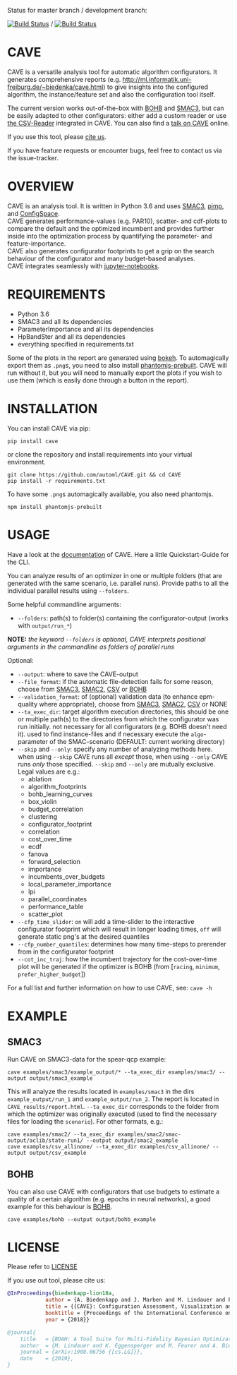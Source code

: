 Status for master branch / development branch:

[![Build Status](https://travis-ci.org/automl/CAVE.svg?branch=master)](https://travis-ci.org/automl/CAVE) / [![Build Status](https://travis-ci.org/automl/CAVE.svg?branch=development)](https://travis-ci.org/automl/CAVE)

# CAVE
CAVE is a versatile analysis tool for automatic algorithm configurators. It generates comprehensive reports (e.g. http://ml.informatik.uni-freiburg.de/~biedenka/cave.html) to
give insights into the configured algorithm, the instance/feature set and also the configuration tool itself.

The current version works out-of-the-box with [BOHB](https://github.com/automl/HpBandSter) and [SMAC3](https://github.com/automl/SMAC3), but can be easily adapted to other configurators: either add a custom reader or use [the CSV-Reader](https://automl.github.io/CAVE/stable/manualdoc/fileformats.html#csv) integrated in CAVE.
You can also find a [talk on CAVE](https://drive.google.com/file/d/1lNu6sZGB3lcr6fYI1tzLOJzILISO9WE1/view) online.

If you use this tool, please [cite us](#license).

If you have feature requests or encounter bugs, feel free to contact us via the issue-tracker.

# OVERVIEW 
CAVE is an analysis tool.
It is written in Python 3.6 and uses [SMAC3](https://github.com/automl/SMAC3), [pimp](https://github.com/automl/ParameterImportance),  and [ConfigSpace](https://github.com/automl/ConfigSpace).  
CAVE generates performance-values (e.g. PAR10), scatter- and cdf-plots to compare the default and the optimized incumbent and provides further inside into the optimization process by quantifying the parameter- and feature-importance.  
CAVE also generates configurator footprints to get a grip on the search behaviour of the configurator and many budget-based analyses.  
CAVE integrates seamlessly with [jupyter-notebooks](https://github.com/automl/CAVE/blob/master/examples/cave_notebook.ipynb).

# REQUIREMENTS
- Python 3.6
- SMAC3 and all its dependencies
- ParameterImportance and all its dependencies
- HpBandSter and all its dependencies
- everything specified in requirements.txt

Some of the plots in the report are generated using [bokeh](https://bokeh.pydata.org/en/latest/). To automagically export them as `.png`s, you need to also install [phantomjs-prebuilt](https://www.npmjs.com/package/phantomjs-prebuilt). CAVE will run without it, but you will need to manually export the plots if you wish to use them (which is easily done through a button in the report).


# INSTALLATION
You can install CAVE via pip:
```
pip install cave
```
or clone the repository and install requirements into your virtual environment.
```
git clone https://github.com/automl/CAVE.git && cd CAVE
pip install -r requirements.txt
```
To have some `.png`s automagically available, you also need phantomjs.
```
npm install phantomjs-prebuilt
```

# USAGE
Have a look at the [documentation](https://automl.github.io/CAVE/stable/) of CAVE. Here a little Quickstart-Guide for the CLI.

You can analyze results of an optimizer in one or multiple folders (that are generated with the same scenario, i.e. parallel runs).
Provide paths to all the individual parallel results using `--folders`.

Some helpful commandline arguments:
- `--folders`: path(s) to folder(s) containing the configurator-output (works with `output/run_*`)

**NOTE:** *the keyword `--folders` is optional, CAVE interprets positional arguments in the commandline as folders of parallel runs*

Optional:
- `--output`: where to save the CAVE-output
- `--file_format`: if the automatic file-detection fails for some reason, choose from [SMAC3](https://github.com/automl/SMAC3), [SMAC2](https://www.cs.ubc.ca/labs/beta/Projects/SMAC), [CSV](https://automl.github.io/CAVE/stable/quickstart.html#csv) or [BOHB](https://github.com/automl/HpBandSter)
- `--validation_format`: of (optional) validation data (to enhance epm-quality where appropriate), choose from [SMAC3](https://github.com/automl/SMAC3), [SMAC2](https://www.cs.ubc.ca/labs/beta/Projects/SMAC), [CSV](https://automl.github.io/CAVE/stable/quickstart.html#csv) or NONE
- `--ta_exec_dir`: target algorithm execution directories, this should be one or multiple path(s) to
  the directories from which the configurator was run initially. not necessary for all configurators (e.g. BOHB doesn't need it). used to find instance-files and
  if necessary execute the `algo`-parameter of the SMAC-scenario (DEFAULT: current working directory)
- `--skip` and `--only`: specify any number of analyzing methods here.
  when using `--skip` CAVE runs all *except* those, when using `--only` CAVE runs *only* those specified.
  `--skip` and `--only` are mutually exclusive.
  Legal values are e.g.:
   * ablation
   * algorithm_footprints
   * bohb_learning_curves
   * box_violin
   * budget_correlation
   * clustering
   * configurator_footprint
   * correlation
   * cost_over_time
   * ecdf
   * fanova
   * forward_selection
   * importance
   * incumbents_over_budgets
   * local_parameter_importance
   * lpi
   * parallel_coordinates
   * performance_table
   * scatter_plot
- `--cfp_time_slider`: `on` will add a time-slider to the interactive configurator footprint which will result in longer loading times, `off` will generate static png's at the desired quantiles
- `--cfp_number_quantiles`: determines how many time-steps to prerender from in the configurator footprint
- `--cot_inc_traj`: how the incumbent trajectory for the cost-over-time plot will be generated if the optimizer is BOHB (from [`racing`, `minimum`, `prefer_higher_budget`])

For a full list and further information on how to use CAVE, see:
`cave -h`

# EXAMPLE
## SMAC3
Run CAVE on SMAC3-data for the spear-qcp example:
```
cave examples/smac3/example_output/* --ta_exec_dir examples/smac3/ --output output/smac3_example
```
This will analyze the results located in `examples/smac3` in the dirs `example_output/run_1` and `example_output/run_2`.
The report is located in `CAVE_results/report.html`.
`--ta_exec_dir` corresponds to the folder from which the optimizer was originally executed (used to find the necessary files for loading the `scenario`).
For other formats, e.g.:
```
cave examples/smac2/ --ta_exec_dir examples/smac2/smac-output/aclib/state-run1/ --output output/smac2_example
cave examples/csv_allinone/ --ta_exec_dir examples/csv_allinone/ --output output/csv_example
```

## BOHB
You can also use CAVE with configurators that use budgets to estimate a quality of a certain algorithm (e.g. epochs in
neural networks), a good example for this behaviour is [BOHB](https://github.com/automl/HpBandSter).
```
cave examples/bohb --output output/bohb_example
```

# LICENSE 
Please refer to [LICENSE](https://github.com/automl/CAVE/blob/master/LICENSE)

If you use out tool, please cite us:

```bibtex
@InProceedings{biedenkapp-lion18a,
            author = {A. Biedenkapp and J. Marben and M. Lindauer and F. Hutter},
            title = {{CAVE}: Configuration Assessment, Visualization and Evaluation},
            booktitle = {Proceedings of the International Conference on Learning and Intelligent Optimization (LION'18)},
            year = {2018}}

@journal{
    title   = {BOAH: A Tool Suite for Multi-Fidelity Bayesian Optimization & Analysis of Hyperparameters},
    author  = {M. Lindauer and K. Eggensperger and M. Feurer and A. Biedenkapp and J. Marben and P. Müller and F. Hutter},
    journal = {arXiv:1908.06756 {[cs.LG]}},
    date    = {2019},
}
```



